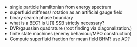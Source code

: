 - single particle hamiltonian from energy spectrum
- superfluid stiffness/ rotation as an artificial gauge field
- binary search phase boundary
- what is a BEC? is U(1) SSB strictly necessary?
- DVR/gaussian quadrature (root finding via diagonalization.)
- finite state machines (enemy behaviour/MPO construction)
- Compute superfluid fraction for mean field BHM? use AD?